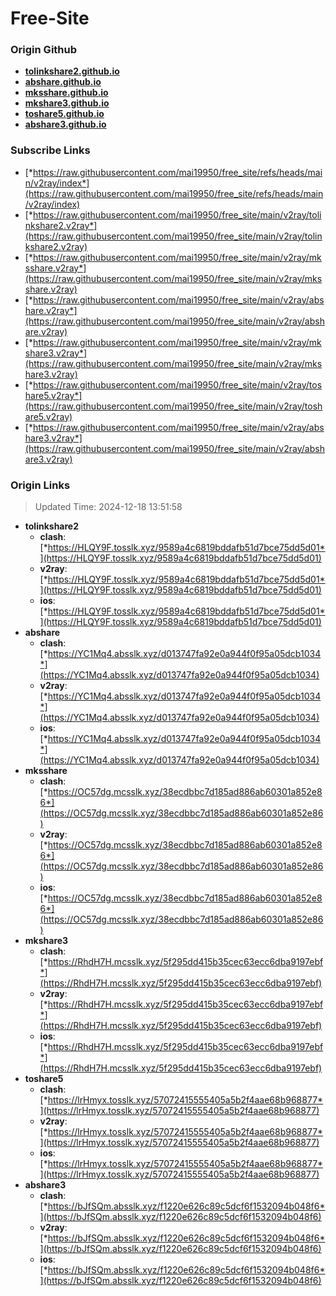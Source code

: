 # Free-Site

### Origin Github

- [**tolinkshare2.github.io**](https://github.com/tolinkshare2/tolinkshare2.github.io)
- [**abshare.github.io**](https://github.com/abshare/abshare.github.io)
- [**mksshare.github.io**](https://github.com/mksshare/mksshare.github.io)
- [**mkshare3.github.io**](https://github.com/mkshare3/mkshare3.github.io)
- [**toshare5.github.io**](https://github.com/toshare5/toshare5.github.io)
- [**abshare3.github.io**](https://github.com/abshare3/abshare3.github.io)

### Subscribe Links

- [*https://raw.githubusercontent.com/mai19950/free_site/refs/heads/main/v2ray/index*](https://raw.githubusercontent.com/mai19950/free_site/refs/heads/main/v2ray/index)
- [*https://raw.githubusercontent.com/mai19950/free_site/main/v2ray/tolinkshare2.v2ray*](https://raw.githubusercontent.com/mai19950/free_site/main/v2ray/tolinkshare2.v2ray)
- [*https://raw.githubusercontent.com/mai19950/free_site/main/v2ray/mksshare.v2ray*](https://raw.githubusercontent.com/mai19950/free_site/main/v2ray/mksshare.v2ray)
- [*https://raw.githubusercontent.com/mai19950/free_site/main/v2ray/abshare.v2ray*](https://raw.githubusercontent.com/mai19950/free_site/main/v2ray/abshare.v2ray)
- [*https://raw.githubusercontent.com/mai19950/free_site/main/v2ray/mkshare3.v2ray*](https://raw.githubusercontent.com/mai19950/free_site/main/v2ray/mkshare3.v2ray)
- [*https://raw.githubusercontent.com/mai19950/free_site/main/v2ray/toshare5.v2ray*](https://raw.githubusercontent.com/mai19950/free_site/main/v2ray/toshare5.v2ray)
- [*https://raw.githubusercontent.com/mai19950/free_site/main/v2ray/abshare3.v2ray*](https://raw.githubusercontent.com/mai19950/free_site/main/v2ray/abshare3.v2ray)

### Origin Links

> Updated Time: 2024-12-18 13:51:58

- **tolinkshare2**
  - **clash**: [*https://HLQY9F.tosslk.xyz/9589a4c6819bddafb51d7bce75dd5d01*](https://HLQY9F.tosslk.xyz/9589a4c6819bddafb51d7bce75dd5d01)
  - **v2ray**: [*https://HLQY9F.tosslk.xyz/9589a4c6819bddafb51d7bce75dd5d01*](https://HLQY9F.tosslk.xyz/9589a4c6819bddafb51d7bce75dd5d01)
  - **ios**: [*https://HLQY9F.tosslk.xyz/9589a4c6819bddafb51d7bce75dd5d01*](https://HLQY9F.tosslk.xyz/9589a4c6819bddafb51d7bce75dd5d01)
- **abshare**
  - **clash**: [*https://YC1Mq4.absslk.xyz/d013747fa92e0a944f0f95a05dcb1034*](https://YC1Mq4.absslk.xyz/d013747fa92e0a944f0f95a05dcb1034)
  - **v2ray**: [*https://YC1Mq4.absslk.xyz/d013747fa92e0a944f0f95a05dcb1034*](https://YC1Mq4.absslk.xyz/d013747fa92e0a944f0f95a05dcb1034)
  - **ios**: [*https://YC1Mq4.absslk.xyz/d013747fa92e0a944f0f95a05dcb1034*](https://YC1Mq4.absslk.xyz/d013747fa92e0a944f0f95a05dcb1034)
- **mksshare**
  - **clash**: [*https://OC57dg.mcsslk.xyz/38ecdbbc7d185ad886ab60301a852e86*](https://OC57dg.mcsslk.xyz/38ecdbbc7d185ad886ab60301a852e86)
  - **v2ray**: [*https://OC57dg.mcsslk.xyz/38ecdbbc7d185ad886ab60301a852e86*](https://OC57dg.mcsslk.xyz/38ecdbbc7d185ad886ab60301a852e86)
  - **ios**: [*https://OC57dg.mcsslk.xyz/38ecdbbc7d185ad886ab60301a852e86*](https://OC57dg.mcsslk.xyz/38ecdbbc7d185ad886ab60301a852e86)
- **mkshare3**
  - **clash**: [*https://RhdH7H.mcsslk.xyz/5f295dd415b35cec63ecc6dba9197ebf*](https://RhdH7H.mcsslk.xyz/5f295dd415b35cec63ecc6dba9197ebf)
  - **v2ray**: [*https://RhdH7H.mcsslk.xyz/5f295dd415b35cec63ecc6dba9197ebf*](https://RhdH7H.mcsslk.xyz/5f295dd415b35cec63ecc6dba9197ebf)
  - **ios**: [*https://RhdH7H.mcsslk.xyz/5f295dd415b35cec63ecc6dba9197ebf*](https://RhdH7H.mcsslk.xyz/5f295dd415b35cec63ecc6dba9197ebf)
- **toshare5**
  - **clash**: [*https://lrHmyx.tosslk.xyz/57072415555405a5b2f4aae68b968877*](https://lrHmyx.tosslk.xyz/57072415555405a5b2f4aae68b968877)
  - **v2ray**: [*https://lrHmyx.tosslk.xyz/57072415555405a5b2f4aae68b968877*](https://lrHmyx.tosslk.xyz/57072415555405a5b2f4aae68b968877)
  - **ios**: [*https://lrHmyx.tosslk.xyz/57072415555405a5b2f4aae68b968877*](https://lrHmyx.tosslk.xyz/57072415555405a5b2f4aae68b968877)
- **abshare3**
  - **clash**: [*https://bJfSQm.absslk.xyz/f1220e626c89c5dcf6f1532094b048f6*](https://bJfSQm.absslk.xyz/f1220e626c89c5dcf6f1532094b048f6)
  - **v2ray**: [*https://bJfSQm.absslk.xyz/f1220e626c89c5dcf6f1532094b048f6*](https://bJfSQm.absslk.xyz/f1220e626c89c5dcf6f1532094b048f6)
  - **ios**: [*https://bJfSQm.absslk.xyz/f1220e626c89c5dcf6f1532094b048f6*](https://bJfSQm.absslk.xyz/f1220e626c89c5dcf6f1532094b048f6)
